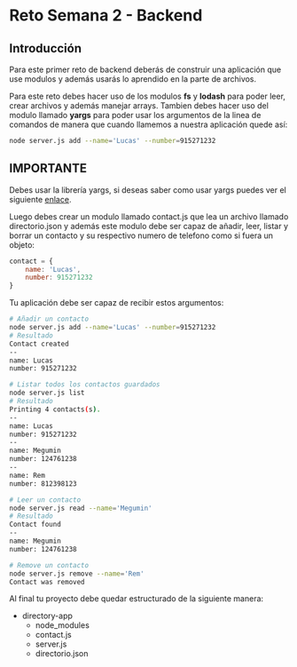 # Reto Semana 2 - Backend

## Introducción

Para este primer reto de backend deberás de construir una aplicación que use modulos y además usarás lo aprendido en la parte de archivos.

Para este reto debes hacer uso de los modulos __fs__ y __lodash__ para poder leer, crear archivos y además manejar arrays. Tambien debes hacer uso del modulo llamado __yargs__ para poder usar los argumentos de la linea de comandos de manera que cuando llamemos a nuestra aplicación quede así:

```bash
node server.js add --name='Lucas' --number=915271232
```


## IMPORTANTE
Debes usar la librería yargs, si deseas saber como usar yargs puedes ver el siguiente [enlace](https://github.com/yargs/yargs/blob/master/docs/examples.md).

Luego debes crear un modulo llamado contact.js que lea un archivo llamado directorio.json y además este modulo debe ser capaz de añadir, leer, listar y borrar un contacto y su respectivo numero de telefono como si fuera un objeto:

```javascript
contact = {
    name: 'Lucas',
    number: 915271232
}
```
Tu aplicación debe ser capaz de recibir estos argumentos:

```bash
# Añadir un contacto
node server.js add --name='Lucas' --number=915271232
# Resultado
Contact created
--
name: Lucas
number: 915271232
```

```bash
# Listar todos los contactos guardados
node server.js list
# Resultado
Printing 4 contacts(s).
--
name: Lucas
number: 915271232
--
name: Megumin
number: 124761238
--
name: Rem
number: 812398123
```

```bash
# Leer un contacto
node server.js read --name='Megumin'
# Resultado
Contact found
--
name: Megumin
number: 124761238
```


```bash
# Remove un contacto
node server.js remove --name='Rem'
Contact was removed
```

Al final tu proyecto debe quedar estructurado de la siguiente manera:

- directory-app
    * node_modules
    * contact.js
    * server.js
    * directorio.json
